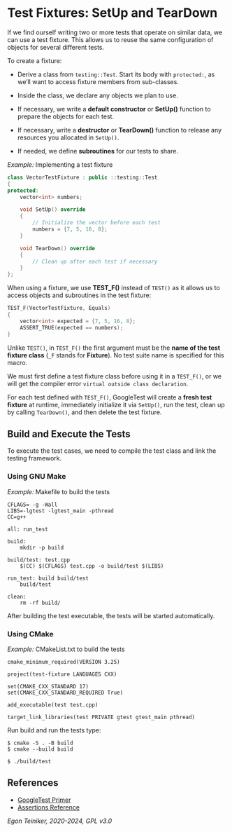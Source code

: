 # Test Fixtures: SetUp and TearDown

If we find ourself writing two or more tests that operate on similar data, 
we can use a test fixture. This allows us to reuse the same configuration 
of objects for several different tests.

To create a fixture:

* Derive a class from `testing::Test`. Start its body with `protected:`, as 
    we’ll want to access fixture members from sub-classes.

* Inside the class, we declare any objects we plan to use.

* If necessary, we write a **default constructor** or **SetUp()** function 
    to prepare the objects for each test. 

* If necessary, write a **destructor** or **TearDown()** function to release 
    any resources you allocated in `SetUp()`.

* If needed, we define **subroutines** for our tests to share.


_Example:_ Implementing a test fixture
```C++
class VectorTestFixture : public ::testing::Test 
{
protected:
    vector<int> numbers;

    void SetUp() override 
    {   
        // Initialize the vector before each test
        numbers = {7, 5, 16, 8}; 
    }

    void TearDown() override 
    {
        // Clean up after each test if necessary
    }
};
```

When using a fixture, we use **TEST_F()** instead of `TEST()` as it allows 
us to access objects and subroutines in the test fixture:
```C++
TEST_F(VectorTestFixture, Equals) 
{
    vector<int> expected = {7, 5, 16, 8};
    ASSERT_TRUE(expected == numbers);
}
```

Unlike `TEST()`, in `TEST_F()` the first argument must be the 
**name of the test fixture class** (`_F` stands for **Fixture**). 
No test suite name is specified for this macro.

We must first define a test fixture class before using it in a 
`TEST_F()`, or we will get the compiler error `virtual outside class declaration`.

For each test defined with `TEST_F()`, GoogleTest will create a 
**fresh test fixture** at runtime, immediately initialize it via `SetUp()`, 
run the test, clean up by calling `TearDown()`, and then delete the test 
fixture. 


## Build and Execute the Tests

To execute the test cases, we need to compile the test class and link the testing framework.

### Using GNU Make

_Example:_ Makefile to build the tests
```
CFLAGS= -g -Wall  
LIBS=-lgtest -lgtest_main -pthread
CC=g++

all: run_test

build:
	mkdir -p build

build/test: test.cpp 
	$(CC) $(CFLAGS) test.cpp -o build/test $(LIBS)

run_test: build build/test 
	build/test

clean:
	rm -rf build/
```

After building the test executable, the tests will be started automatically.


### Using CMake 

_Example:_ CMakeList.txt to build the tests
```
cmake_minimum_required(VERSION 3.25)

project(test-fixture LANGUAGES CXX)

set(CMAKE_CXX_STANDARD 17)
set(CMAKE_CXX_STANDARD_REQUIRED True)

add_executable(test test.cpp)

target_link_libraries(test PRIVATE gtest gtest_main pthread)
```

Run build and run the tests type:
```
$ cmake -S . -B build
$ cmake --build build

$ ./build/test
```

## References
* [GoogleTest Primer](https://google.github.io/googletest/primer.html)
* [Assertions Reference](https://google.github.io/googletest/reference/assertions.html)


*Egon Teiniker, 2020-2024, GPL v3.0*